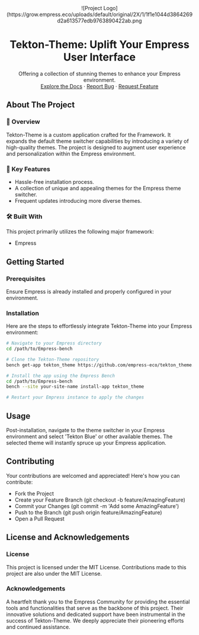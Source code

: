 <div align="center">
![Project Logo](https://grow.empress.eco/uploads/default/original/2X/1/1f1e1044d3864269d2a613577edb9763890422ab.png
<h1 align="center">Tekton-Theme: Uplift Your Empress User Interface</h1>
<p align="center">
Offering a collection of stunning themes to enhance your Empress environment.
<br />
<a href="https://grow.empress.eco/">Explore the Docs</a>
·
<a href="https://github.com/empress-eco/tekton_theme/issues">Report Bug</a>
·
<a href="https://github.com/empress-eco/tekton_theme/issues">Request Feature</a>
</p>
</div>

## About The Project

### 📖 Overview
Tekton-Theme is a custom application crafted for the Framework. It expands the default theme switcher capabilities by introducing a variety of high-quality themes. The project is designed to augment user experience and personalization within the Empress environment.

### 🌟 Key Features
- Hassle-free installation process.
- A collection of unique and appealing themes for the Empress theme switcher.
- Frequent updates introducing more diverse themes.

### 🛠 Built With
This project primarily utilizes the following major framework:

- Empress

## Getting Started

### Prerequisites
Ensure Empress is already installed and properly configured in your environment.

### Installation
Here are the steps to effortlessly integrate Tekton-Theme into your Empress environment:

```sh
# Navigate to your Empress directory
cd /path/to/Empress-bench

# Clone the Tekton-Theme repository
bench get-app tekton_theme https://github.com/empress-eco/tekton_theme.git

# Install the app using the Empress Bench
cd /path/to/Empress-bench
bench --site your-site-name install-app tekton_theme

# Restart your Empress instance to apply the changes
```

## Usage
Post-installation, navigate to the theme switcher in your Empress environment and select 'Tekton Blue' or other available themes. The selected theme will instantly spruce up your Empress application.

## Contributing
Your contributions are welcomed and appreciated! Here's how you can contribute:

- Fork the Project
- Create your Feature Branch (git checkout -b feature/AmazingFeature)
- Commit your Changes (git commit -m 'Add some AmazingFeature')
- Push to the Branch (git push origin feature/AmazingFeature)
- Open a Pull Request

## License and Acknowledgements

### License
This project is licensed under the MIT License. Contributions made to this project are also under the MIT License.

### Acknowledgements
A heartfelt thank you to the Empress Community for providing the essential tools and functionalities that serve as the backbone of this project. Their innovative solutions and dedicated support have been instrumental in the success of Tekton-Theme. We deeply appreciate their pioneering efforts and continued assistance.